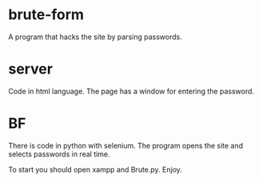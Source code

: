 # brute-form

A program that hacks the site by parsing passwords.

# server

Code in html language. The page has a window for entering the password.

# BF

There is code in python with selenium. The program opens the site and selects passwords in real time.


To start you should open xampp and Brute.py.
Enjoy.



